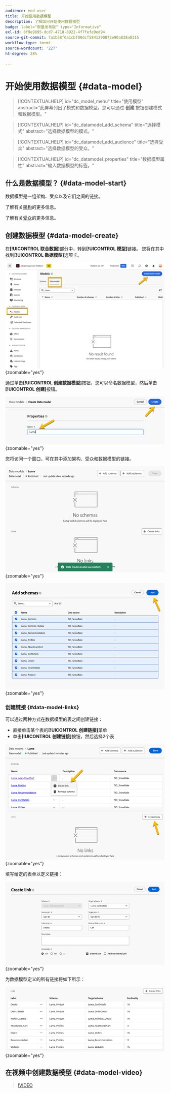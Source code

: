```yaml
---
audience: end-user
title: 开始使用数据模型
description: 了解如何开始使用数据模型
badge: label="限量发布版" type="Informative"
exl-id: 8f9e9895-dcd7-4718-8922-4f7fefe9ed94
source-git-commit: 7a1b58f6a1cbf00dcf5841290073e90a838a0315
workflow-type: tm+mt
source-wordcount: '227'
ht-degree: 28%

---
```


# 开始使用数据模型 {#data-model}


>[!CONTEXTUALHELP]
>id="dc_model_menu"
>title="使用模型"
>abstract="此屏幕列出了模式和数据模型。您可以通过 **创建** 按钮创建模式和数据模型。"

>[!CONTEXTUALHELP]
>id="dc_datamodel_add_schema"
>title="选择模式"
>abstract="选择数据模型的模式。"


>[!CONTEXTUALHELP]
>id="dc_datamodel_add_audience"
>title="选择受众"
>abstract="选择数据模型的受众。"

>[!CONTEXTUALHELP]
>id="dc_datamodel_properties"
>title="数据模型属性"
>abstract="输入数据模型的标签。"


## 什么是数据模型？ {#data-model-start}

数据模型是一组架构、受众以及它们之间的链接。

了解有关[架构](../customer/schemas.md#schema-start)的更多信息。

了解有关[受众](../start/audiences.md)的更多信息。

## 创建数据模型 {#data-model-create}

在&#x200B;**[!UICONTROL 联合数据]**&#x200B;部分中，转到&#x200B;**[!UICONTROL 模型]**&#x200B;链接。 您将在其中找到&#x200B;**[!UICONTROL 数据模型]**&#x200B;选项卡。

![](assets/datamodel_create.png){zoomable="yes"}

通过单击&#x200B;**[!UICONTROL 创建数据模型]**&#x200B;按钮，您可以命名数据模型，然后单击&#x200B;**[!UICONTROL 创建]**&#x200B;按钮。

![](assets/datamodel_name.png){zoomable="yes"}

您将访问一个窗口，可在其中添加架构、受众和数据模型的链接。

![](assets/datamodel_created.png){zoomable="yes"}

![](assets/datamodel_schemas.png){zoomable="yes"}

### 创建链接 {#data-model-links}

可以通过两种方式在数据模型的表之间创建链接：

- 直接单击某个表的&#x200B;**[!UICONTROL 创建链接]**&#x200B;菜单
- 单击&#x200B;**[!UICONTROL 创建链接]**&#x200B;按钮，然后选择2个表

![](assets/datamodel_createlinks.png){zoomable="yes"}

填写给定的表单以定义链接：

![](assets/datamodel_link.png){zoomable="yes"}

为数据模型定义的所有链接将如下所示：

![](assets/datamodel_alllinks.png){zoomable="yes"}

## 在视频中创建数据模型 {#data-model-video}

>[!VIDEO](https://video.tv.adobe.com/v/3432020)
